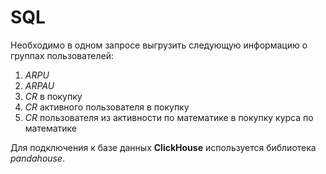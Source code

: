 # SQL

Необходимо в одном запросе выгрузить следующую информацию о группах пользователей:

1. *ARPU* 
2. *ARPAU* 
3. *CR* в покупку 
4. *СR* активного пользователя в покупку 
5. *CR* пользователя из активности по математике в покупку курса по математике

Для подключения к базе данных **ClickHouse** используется библиотека *pandahouse*. 
